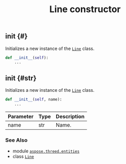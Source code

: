 ﻿---
title: Line constructor
second_title: Aspose.3D for Python via .NET API References
description: 
type: docs
weight: 10
url: /aspose.threed.entities/line/__init__/
is_root: false
---

## __init__ {#}

Initializes a new instance of the [`Line`](/3d/python-net/aspose.threed.entities/line) class.



```python
def __init__(self):
    ...
```




## __init__ {#str}

Initializes a new instance of the [`Line`](/3d/python-net/aspose.threed.entities/line) class.



```python
def __init__(self, name):
    ...
```


| Parameter | Type | Description |
| :- | :- | :- |
| name | str | Name. |



### See Also
* module [`aspose.threed.entities`](../../)
* class [`Line`](/3d/python-net/aspose.threed.entities/line)
